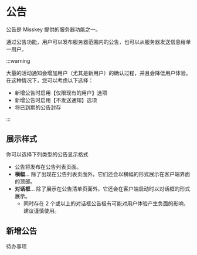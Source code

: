 # 公告

公告是 Misskey 提供的服务器功能之一。

通过公告功能，用户可以发布服务器范围内的公告，也可以从服务器发送信息给单一用户。

:::warning

大量的活动通知会增加用户（尤其是新用户）的确认过程，并且会降低用户体验。在这种情况下，您可以考虑以下选择：

- 新增公告时启用【仅限现有的用户】选项
- 新增公告时启用【不发送通知】选项
- 将已到期的公告封存

:::

## 展示样式

你可以选择下列类型的公告显示格式

- 公告将发布在公告列表页面。
- **横幅**… 除了出现在公告列表页面外，它们还会以横幅的形式展示在客户端界面的顶部。
- **对话框**… 除了展示在公告清单页面外，它还会在客户端启动时以对话框的形式展示。
  - 同时存在 2 个或以上的对话框公告极有可能对用户体验产生负面的影响，建议谨慎使用。

## 新增公告

待办事项
